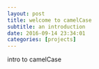 ```yaml
---
layout: post
title: welcome to camelCase
subtitle: an introduction
date: 2016-09-14 23:34:01
categories: [projects]
---
```


intro to camelCase
